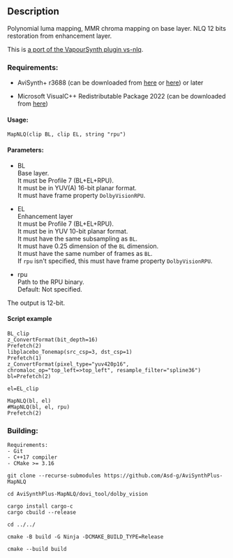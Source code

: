 ## Description

Polynomial luma mapping, MMR chroma mapping on base layer. NLQ 12 bits restoration from enhancement layer.

This is [a port of the VapourSynth plugin vs-nlq](https://github.com/quietvoid/vs-nlq).

### Requirements:

- AviSynth+ r3688 (can be downloaded from [here](https://gitlab.com/uvz/AviSynthPlus-Builds) or [here](https://github.com/AviSynth/AviSynthPlus/releases)) or later

- Microsoft VisualC++ Redistributable Package 2022 (can be downloaded from [here](https://github.com/abbodi1406/vcredist/releases))

#### Usage:

```
MapNLQ(clip BL, clip EL, string "rpu")
```

#### Parameters:

- BL<br>
    Base layer.<br>
    It must be Profile 7 (BL+EL+RPU).<br>
    It must be in YUV(A) 16-bit planar format.<br>
    It must have frame property `DolbyVisionRPU`.

- EL<br>
    Enhancement layer<br>
    It must be Profile 7 (BL+EL+RPU).<br>
    It must be in YUV 10-bit planar format.<br>
    It must have the same subsampling as `BL`.<br>
    It must have 0.25 dimension of the `BL` dimension.<br>
    It must have the same number of frames as `BL`.<br>
    If `rpu` isn't specified, this must have frame property `DolbyVisionRPU`.

- rpu<br>
    Path to the RPU binary.<br>
    Default: Not specified.

The output is 12-bit.

#### Script example

```
BL_clip
z_ConvertFormat(bit_depth=16)
Prefetch(2)
libplacebo_Tonemap(src_csp=3, dst_csp=1)
Prefetch(1)
z_ConvertFormat(pixel_type="yuv420p16", chromaloc_op="top_left=>top_left", resample_filter="spline36")
bl=Prefetch(2)

el=EL_clip

MapNLQ(bl, el)
#MapNLQ(bl, el, rpu)
Prefetch(2)
```

### Building:

```
Requirements:
- Git
- C++17 compiler
- CMake >= 3.16
```

```
git clone --recurse-submodules https://github.com/Asd-g/AviSynthPlus-MapNLQ

cd AviSynthPlus-MapNLQ/dovi_tool/dolby_vision

cargo install cargo-c
cargo cbuild --release

cd ../../

cmake -B build -G Ninja -DCMAKE_BUILD_TYPE=Release

cmake --build build
```
